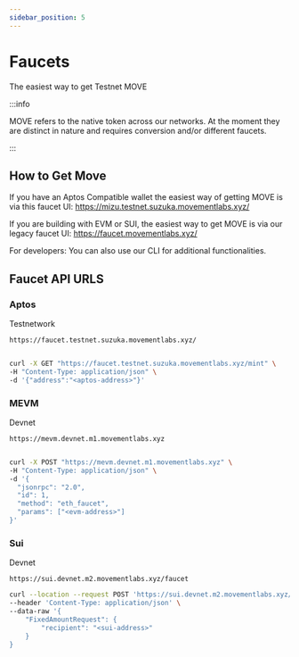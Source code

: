 ```yaml
---
sidebar_position: 5
---
```


# Faucets

The easiest way to get Testnet MOVE

:::info

MOVE refers to the native token across our networks. At the moment they are distinct in nature and requires conversion and/or different faucets.

:::

## How to Get Move

If you have an Aptos Compatible wallet the easiest way of getting MOVE is via this faucet UI: https://mizu.testnet.suzuka.movementlabs.xyz/

If you are building with EVM or SUI, the easiest way to get MOVE is via our legacy faucet UI: https://faucet.movementlabs.xyz/

For developers: You can also use our CLI for additional functionalities.

## Faucet API URLS

### Aptos 

Testnetwork 

``https://faucet.testnet.suzuka.movementlabs.xyz/``

```bash

curl -X GET "https://faucet.testnet.suzuka.movementlabs.xyz/mint" \
-H "Content-Type: application/json" \
-d '{"address":"<aptos-address>"}'

```

### MEVM 

Devnet

`https://mevm.devnet.m1.movementlabs.xyz`

```bash

curl -X POST "https://mevm.devnet.m1.movementlabs.xyz" \
-H "Content-Type: application/json" \
-d '{
  "jsonrpc": "2.0",
  "id": 1,
  "method": "eth_faucet",
  "params": ["<evm-address>"]
}'

```

### Sui

Devnet 

`https://sui.devnet.m2.movementlabs.xyz/faucet`

```bash
curl --location --request POST 'https://sui.devnet.m2.movementlabs.xyz/faucet' \
--header 'Content-Type: application/json' \
--data-raw '{
    "FixedAmountRequest": {
        "recipient": "<sui-address>"
    }
}

```